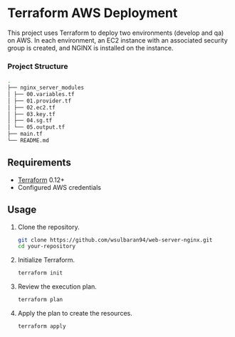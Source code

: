 # Terraform AWS Deployment

This project uses Terraform to deploy two environments (develop and qa) on AWS. In each environment, an EC2 instance with an associated security group is created, and NGINX is installed on the instance.

### Project Structure

```bash
.
├── nginx_server_modules
│ ├── 00.variables.tf
│ ├── 01.provider.tf
│ ├── 02.ec2.tf
│ ├── 03.key.tf
│ ├── 04.sg.tf
│ └── 05.output.tf
├── main.tf
└── README.md
```

## Requirements

- [Terraform](https://www.terraform.io/downloads.html) 0.12+
- Configured AWS credentials

## Usage

1. Clone the repository.

    ```bash
    git clone https://github.com/wsulbaran94/web-server-nginx.git
    cd your-repository
    ```

2. Initialize Terraform.

    ```bash
    terraform init
    ```

3. Review the execution plan.

    ```bash
    terraform plan
    ```

4. Apply the plan to create the resources.

    ```bash
    terraform apply
    ```